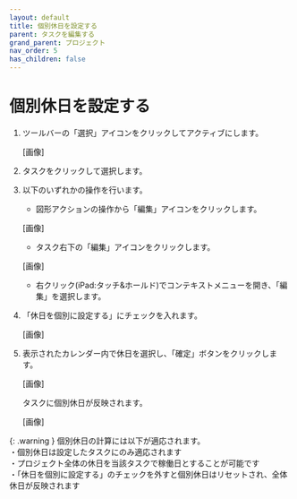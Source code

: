 ```yaml
---
layout: default
title: 個別休日を設定する
parent: タスクを編集する
grand_parent: プロジェクト
nav_order: 5
has_children: false
---
```


# 個別休日を設定する

1. ツールバーの「選択」アイコンをクリックしてアクティブにします。
    
    [画像]
    
2. タスクをクリックして選択します。
3. 以下のいずれかの操作を行います。
    - 図形アクションの操作から「編集」アイコンをクリックします。
    
    [画像]
    
    - タスク右下の「編集」アイコンをクリックします。
    
    [画像]
    
    - 右クリック(iPad:タッチ&ホールド)でコンテキストメニューを開き、「編集」を選択します。
4. 「休日を個別に設定する」にチェックを入れます。
    
    [画像]
    
5. 表示されたカレンダー内で休日を選択し、「確定」ボタンをクリックします。
    
    [画像]
    
    タスクに個別休日が反映されます。
    
    [画像]
    

{: .warning }
個別休日の計算には以下が適応されます。  
・個別休日は設定したタスクにのみ適応されます  
・プロジェクト全体の休日を当該タスクで稼働日とすることが可能です  
・「休日を個別に設定する」のチェックを外すと個別休日はリセットされ、全体休日が反映されます
    